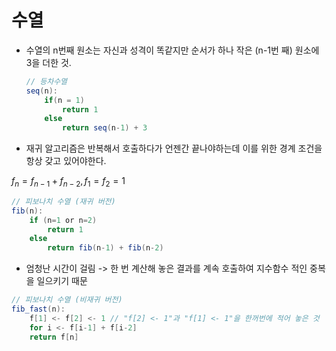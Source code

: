 # 수열
- 수열의 n번째 원소는 자신과 성격이 똑같지만 순서가 하나 작은 (n-1번 째) 원소에 3을 더한 것.

    ```java
    // 등차수열
    seq(n):
        if(n = 1)
            return 1
        else
            return seq(n-1) + 3
    ```
- 재귀 알고리즘은 반복해서 호출하다가 언젠간 끝나야하는데 이를 위한 경계 조건을 항상 갖고 있어야한다.

$f_n = f_{n-1}+f_{n-2}, f_1 = f_2 = 1$

```java
// 피보나치 수열 (재귀 버전)
fib(n):
    if (n=1 or n=2)
        return 1
    else 
        return fib(n-1) + fib(n-2)
```
- 엄청난 시간이 걸림 -> 한 번 계산해 놓은 결과를 계속 호출하여 지수함수 적인 중복을 일으키기 때문

```java
// 피보나치 수열 (비재귀 버전)
fib_fast(n):
    f[1] <- f[2] <- 1 // "f[2] <- 1"과 "f[1] <- 1"을 한꺼번에 적어 놓은 것
    for i <- f[i-1] + f[i-2]
    return f[n]
```
